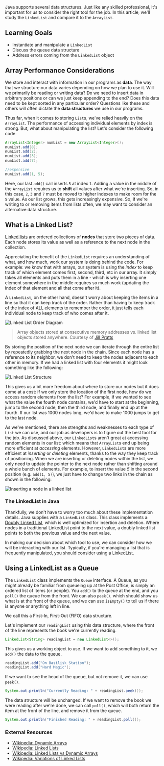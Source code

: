 Java supports several data structures. Just like any skilled professional, it's important for us to consider the right tool for the job. In this article, we'll study the `LinkedList` and compare it to the `ArrayList`.

## Learning Goals

- Instantiate and manipulate a `LinkedList`
- Discuss the queue data structure
- Address errors coming from the `LinkedList` object

## Array Performance Considerations

We store and interact with information in our programs as **data**. The way that we structure our data varies depending on how we plan to use it. Will we primarily be reading or writing data? Do we need to insert data in arbitrary positions or can we just keep appending to the end? Does this data need to be kept sorted in any particular order? Questions like these and others will often dictate the **data structures** we use in our programs.

Thus far, when it comes to storing `List`s, we've relied heavily on the `ArrayList`. The performance of accessing individual elements by index is strong. But, what about manipulating the list? Let's consider the following code:

```java
ArrayList<Integer> numList = new ArrayList<Integer>();
numList.add(8);
numList.add(2);
numList.add(3);
numList.add(7);

//expensive
numList.add(1, 5);
```

Here, our last `add()` call inserts `5` at index `1`. Adding a value in the middle of the `ArrayList` requires us to **shift** all values after what we're inserting. So, in this case, `2`, `3` and `7` must be moved to higher indexes to make room for the `5` value. As our list grows, this gets increasingly expensive. So, if we're writing to or removing items from lists often, we may want to consider an alternative data structure.

## What is a Linked List?

[Linked lists][linked_lists] are ordered collections of **nodes** that store two pieces of data. Each node stores its value as well as a reference to the next node in the collection.

Appreciating the benefit of the `LinkedList` requires an understanding of what, and how much, work our system is doing behind the code. For example: we know that with arrays, our system is using the _index_ to keep track of which element comes first, second, third, etc in our array. It simply takes all elements and puts them in a line - which is why inserting one element somewhere in the middle requires so much work (updating the index of that element and all that come after it).

A `LinkedList`, on the other hand, doesn't worry about keeping the items in a line so that it can keep track of the order. Rather than having to keep track of the index of ALL elements to remember the order, it just tells each individual node to keep track of who comes after it.

![Linked List Order Diagram][linked_list_order_diagram]

> Array objects stored at consecutive memory addresses vs. linked list objects stored anywhere. Courtesy of [Jill Pratts][jill_pratts_article]

By storing the position of the next node we can iterate through the entire list by repeatedly grabbing the next node in the chain. Since each node has a reference to its neighbor, we don't need to keep the nodes adjacent to each other in memory. If we had a linked list with four elements it might look something like the following:

![Linked List Structure][linked_list_structure_image]

This gives us a bit more freedom about where to store our nodes but it does come at a cost: if we only store the location of the first node, how do we access random elements from the list? For example, if we wanted to see what the value the fourth node contains, we'd have to start at the beginning, jump to the second node, then the third node, and finally end up at the fourth. If our list was 1000 nodes long, we'd have to make 1000 jumps to get to the last node.

As we've mentioned, there are strengths and weaknesses to each type of `List` we can use, and our job as developers is to figure out the best tool for the job. As discussed above, our `LinkedList`s aren't great at accessing random elements in our list: which means that `ArrayList`s end up being more efficient at _accessing_ elements. However, `LinkedList`s are more efficient at _inserting_ or _deleting_ elements, thanks to the way they keep track of positioning. When we are inserting or deleting nodes within the list, we only need to update the pointer to the next node rather than shifting around a whole bunch of elements. For example, to insert the value _5_ in the second position (e.g. `add(1, 5)`), we just have to change two links in the chain as shown in the following:

![Inserting a node in a linked list][linked_list_insert_image]

### The LinkedList in Java

Thankfully, we don't have to worry too much about these implementation details. Java supplies with a `LinkedList` class. This class implements a [Doubly Linked List][doubly-linked-list], which is well optimized for insertion and deletion. Where nodes in a traditional LinkedList point to the next value, a doubly linked list points to both the previous value and the next value.

In making our decision about which tool to use, we can consider how we will be interacting with our list. Typically, if you're managing a list that is frequently manipulated, you should consider using a [LinkedList](https://docs.oracle.com/en/java/javase/11/docs/api/java.base/java/util/LinkedList.html).

## Using a LinkedList as a Queue

The `LinkedList` class implements the `Queue` interface. A Queue, as you might already be familiar from queueing up at the Post Office, is simply an ordered list of items (or people). You `add()` to the queue at the end, and you `poll()` the queue from the front. We can also `peek()`, which should show us what is at the front of the queue, and we can use `isEmpty()` to tell us if there is anyone or anything left in line.

We call this a First-In, First-Out (FIFO) data structure.

Let's implement our `readingList` using this data structure, where the front of the line represents the book we're currently reading.

```Java
LinkedList<String> readingList = new LinkedList<>();
```

This gives us a working object to use. If we want to add something to it, we `add()` the data to the queue.

```Java
readingList.add("On Basilisk Station");
readingList.add("Hard Magic");
```

If we want to see the head of the queue, but not remove it, we can use `peek()`.

```Java
System.out.println("Currently Reading: " + readingList.peek());
```

The data structure will be unchanged. If we want to remove the book we were reading after we're done, we can call `poll()`, which will both return the item at the front of the line, and remove it from the queue.

```Java
System.out.println("Finished Reading: " + readingList.poll());
```

### External Resources

- [Wikipedia: Dynamic Arrays][dynamic_arrays]
- [Wikipedia: Linked Lists][linked_lists]
- [Wikipedia: Linked Lists vs Dynamic Arrays][linked_list_vs_dynamic_array]
- [Wikipedia: Variations of Linked Lists][linked_list_variations]

[binary_search_tree]: http://en.wikipedia.org/wiki/Binary_search_tree
[dynamic_arrays]: http://en.wikipedia.org/wiki/Dynamic_array
[jill_pratts_article]: https://medium.com/@jillplatts/6-minute-beginners-guide-to-java-s-linked-list-data-structure-bb2fbcca81b1
[linked_lists]: http://en.wikipedia.org/wiki/Linked_list
[linked_list_insert_image]: https://s3.amazonaws.com/horizon-production/images/article/java-linkedlist/linked_list_insert.png
[linked_list_order_diagram]: https://s3.amazonaws.com/horizon-production/images/article/java-linkedlist/linked_list_order_diagram.png
[linked_list_structure_image]: https://s3.amazonaws.com/horizon-production/images/article/java-linkedlist/linked_list_structure.png
[linked_list_vs_dynamic_array]: http://en.wikipedia.org/wiki/Linked_list#Tradeoffs
[linked_list_variations]: http://en.wikipedia.org/wiki/Linked_list#Basic_concepts_and_nomenclature
[doubly-linked-list]: https://en.wikipedia.org/wiki/Doubly_linked_list
